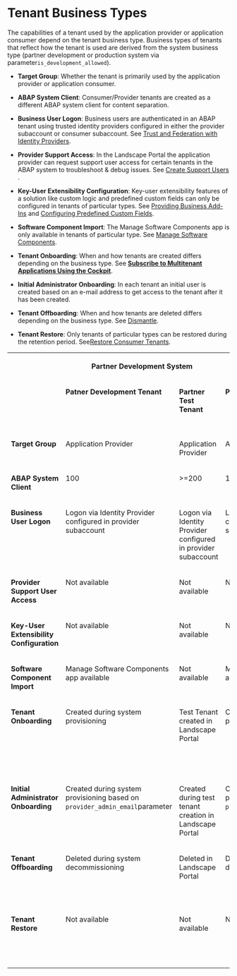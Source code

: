 <!-- loio018e8bd109d64140ade5429c3a9dbef0 -->

# Tenant Business Types



The capabilities of a tenant used by the application provider or application consumer depend on the tenant business type. Business types of tenants that reflect how the tenant is used are derived from the system business type \(partner development or production system via parameter`is_development_allowed`\).

-   **Target Group**: Whether the tenant is primarily used by the application provider or application consumer.

-   **ABAP System Client**: Consumer/Provider tenants are created as a different ABAP system client for content separation.

-   **Business User Logon**: Business users are authenticated in an ABAP tenant using trusted identity providers configured in either the provider subaccount or consumer subaccount. See [Trust and Federation with Identity Providers](https://help.sap.com/products/BTP/65de2977205c403bbc107264b8eccf4b/cb1bc8f1bd5c482e891063960d7acd78.html?locale=en-US&version=Cloud).

-   **Provider Support Access**: In the Landscape Portal the application provider can request support user access for certain tenants in the ABAP system to troubleshoot & debug issues. See [Create Support Users](https://help.sap.com/docs/help/d91c4152c3d74c12bc9bd4ed92681902/7a839f03916a491892e8997a79c67602.html) .

-   **Key-User Extensibility Configuration**: Key-user extensibility features of a solution like custom logic and predefined custom fields can only be configured in tenants of particular types. See [Providing Business Add-Ins](providing-business-add-ins-6747acb.md) and [Configuring Predefined Custom Fields](configuring-predefined-custom-fields-a7994b1.md).

-   **Software Component Import**: The Manage Software Components app is only available in tenants of particular type. See [Manage Software Components](../50-administration-and-ops/manage-software-components-3dcf76a.md).

-   **Tenant Onboarding**: When and how tenants are created differs depending on the business type. See [**Subscribe to Multitenant Applications Using the Cockpit**](https://help.sap.com/docs/BTP/65de2977205c403bbc107264b8eccf4b/7a3e39622be14413b2a4df7c02ca1170.html?version=Cloud).

-   **Initial Administrator Onboarding**: In each tenant an initial user is created based on an e-mail address to get access to the tenant after it has been created.

-   **Tenant Offboarding**: When and how tenants are deleted differs depending on the business type. See [Dismantle](dismantle-35a5882.md).

-   **Tenant Restore**: Only tenants of particular types can be restored during the retention period. See[Restore Consumer Tenants](https://help.sap.com/docs/help/d91c4152c3d74c12bc9bd4ed92681902/a433537d4850440fa7d97d6fb72d81ef.html).



<table>
<tr>
<th valign="top">

 

</th>
<th valign="top" colspan="2">

Partner Development System

</th>
<th valign="top" colspan="4">

Production System

</th>
</tr>
<tr>
<td valign="top">

 

</td>
<td valign="top">

**Patner Development Tenant**

</td>
<td valign="top">

**Partner Test Tenant**

</td>
<td valign="top">

**Production Tenant**

</td>
<td valign="top">

**Test Tenant**

</td>
<td valign="top">

**Partner Customer Test Tenant**

</td>
<td valign="top">

**Partner Customer Production Tenant**

</td>
</tr>
<tr>
<td valign="top">

**Target Group**

</td>
<td valign="top">

Application Provider

</td>
<td valign="top">

Application Provider

</td>
<td valign="top">

Application Provider

</td>
<td valign="top">

Application Provider

</td>
<td valign="top">

Application Consumer

</td>
<td valign="top">

Application Consumer

</td>
</tr>
<tr>
<td valign="top">

**ABAP System Client**

</td>
<td valign="top">

100

</td>
<td valign="top">

\>=200

</td>
<td valign="top">

100

</td>
<td valign="top">

\>=200

</td>
<td valign="top">

\>=200

</td>
<td valign="top">

\>=200

</td>
</tr>
<tr>
<td valign="top">

**Business User Logon**

</td>
<td valign="top">

Logon via Identity Provider configured in provider subaccount

</td>
<td valign="top">

Logon via Identity Provider configured in provider subaccount

</td>
<td valign="top">

Logon via Identity Provider configured in provider subaccount

</td>
<td valign="top">

Logon via Identity Provider configured in provider subaccount

</td>
<td valign="top">

Logon via Identity Provider configured in consumer subaccount

</td>
<td valign="top">

Logon via Identity Provider configured in consumer subaccount

</td>
</tr>
<tr>
<td valign="top">

**Provider Support User Access**

</td>
<td valign="top">

Not available

</td>
<td valign="top">

Not available

</td>
<td valign="top">

Not available

</td>
<td valign="top">

Not available

</td>
<td valign="top">

Available via Landscape Portal

</td>
<td valign="top">

Available via Landscape Portal

</td>
</tr>
<tr>
<td valign="top">

**Key-User Extensibility Configuration**

</td>
<td valign="top">

Not available

</td>
<td valign="top">

Not available

</td>
<td valign="top">

Not available

</td>
<td valign="top">

Available

</td>
<td valign="top">

Available

</td>
<td valign="top">

Available

</td>
</tr>
<tr>
<td valign="top">

**Software Component Import**

</td>
<td valign="top">

Manage Software Components app available

</td>
<td valign="top">

Not available

</td>
<td valign="top">

Manage Software Components app available

</td>
<td valign="top">

Not available

</td>
<td valign="top">

Not available

</td>
<td valign="top">

Not available

</td>
</tr>
<tr>
<td valign="top">

**Tenant Onboarding**

</td>
<td valign="top">

Created during system provisioning

</td>
<td valign="top">

Test Tenant created in Landscape Portal

</td>
<td valign="top">

Created during system provisioning

</td>
<td valign="top">

Test Tenant created in Landscape Portal

</td>
<td valign="top">

Created during subscription to solution with parameter`usage = test`

</td>
<td valign="top">

Created during subscription to solution with parameter `usage = prod`

</td>
</tr>
<tr>
<td valign="top">

**Initial Administrator Onboarding**

</td>
<td valign="top">

Created during system provisioning based on `provider_admin_email`parameter

</td>
<td valign="top">

Created during test tenant creation in Landscape Portal

</td>
<td valign="top">

Created during system provisioning based on `provider_admin_email`paramete

</td>
<td valign="top">

Created during test tenant creation in Landscape Portal

</td>
<td valign="top">

Created using initial user onboarding form after subscription

</td>
<td valign="top">

Created using initial user onboarding form after subscription

</td>
</tr>
<tr>
<td valign="top">

**Tenant Offboarding**

</td>
<td valign="top">

Deleted during system decommissioning

</td>
<td valign="top">

Deleted in Landscape Portal

</td>
<td valign="top">

Deleted during system decommissioning

</td>
<td valign="top">

Deleted in Landscape Portal

</td>
<td valign="top">

Deleted automatically after retention period

</td>
<td valign="top">

Deleted automatically after retention period

</td>
</tr>
<tr>
<td valign="top">

**Tenant Restore**

</td>
<td valign="top">

Not available

</td>
<td valign="top">

Not available

</td>
<td valign="top">

Not available

</td>
<td valign="top">

Not available

</td>
<td valign="top">

Consumer Tenant restore using Landscape Portal

</td>
<td valign="top">

Consumer Tenant restore using Landscape Portal

</td>
</tr>
</table>

